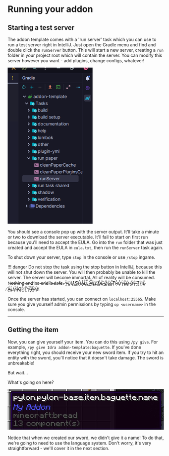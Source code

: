 # Running your addon

## Starting a test server

The addon template comes with a 'run server' task which you can use to run a test server right in IntelliJ. Just open the Gradle menu and find and double click the `runServer` button. This will start a new server, creating a `run` folder in your project root which will contain the server. You can modify this server however you want - add plugins, change configs, whatever!

![Running the test server](img/running-test-server.png)

You should see a console pop up with the server output. It'll take a minute or two to download the server executable. It'll fail to start on first run because you'll need to accept the EULA. Go into the `run` folder that was just created and accept the EULA in `eula.txt`, then run the `runServer` task again.

To shut down your server, type `stop` in the console or use `/stop` ingame. 

!!! danger 
    Do not stop the task using the stop button in IntelliJ, because this will not shut down the server. You will then probably be unable to kill the server. The server will become immortal. All of reality will be consumed. N̴o̶t̵h̶i̴n̴g̸ ̵a̶n̵d̷ ̸n̷o̷ ̴o̶n̸e̸ ̸i̷s̵ ̶s̸a̴f̴e̷.̵ Y̶̲̏O̵̫͘Ư̸͓ ̸̪̀S̸͚͊H̷̭̓A̵̢̾L̷̘͋L̷̻̿ ̴̾͜A̸̤̿L̸͇̾L̷̟̕ ̸̫̈B̴̊ͅÈ̴̹ ̴̺̉D̸̰̓Ë̵̪S̷̪̚Ṭ̸͒R̴̹̓Ǫ̵̓Ȳ̴̥Ê̶͙D̶̰̑ ̵͉͘B̷̘̌Y̴̽ͅ ̴̙̈T̷͚͒H̷̤͂Ẽ̷̥ ̸̨͗Ą̵̾L̴̦̒M̵̗͠I̵̱͛G̸͈͝H̷̫̀T̶̰̋Y̸͎̚ ̵̦̈́J̸̣̑V̴̭̌M̸̗̋. 

Once the server has started, you can connect on `localhost:25565`. Make sure you give yourself admin permissions by typing `op <username>` in the console.

---

## Getting the item

Now, you can give yourself your item. You can do this using `/py give`. For example, `/py give Idra addon-template:baguette`. If you've done everything right, you should receive your new sword item. If you try to hit an entity with the sword, you'll notice that it doesn't take damage. The sword is unbreakable!

But wait...

What's going on here?

![Baguette with missing translation keys](img/baguette-missing-translation-key.png)

Notice that when we created our sword, we didn't give it a name! To do that, we're going to need to use the language system. Don't worry, it's very straightforward - we'll cover it in the next section.

